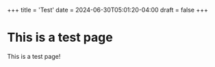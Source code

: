 +++
title = 'Test'
date = 2024-06-30T05:01:20-04:00
draft = false
+++

# This is a test page
This is a test page!
